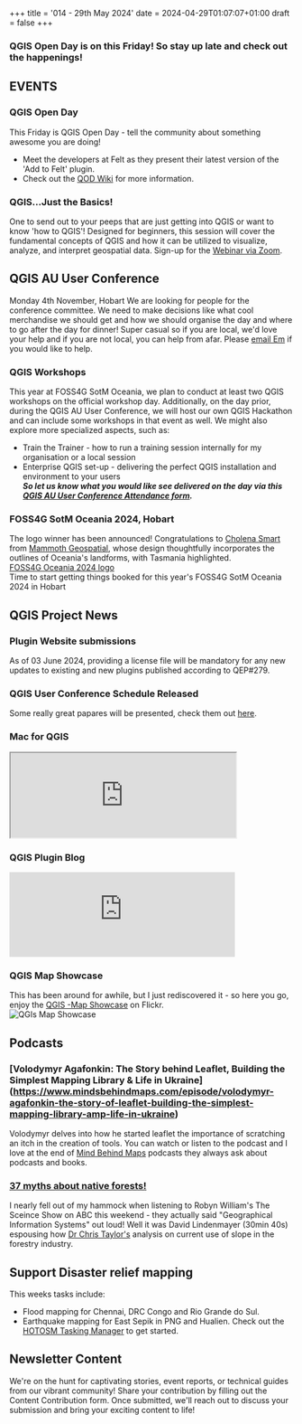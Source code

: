 +++
title = '014 - 29th May 2024'
date = 2024-04-29T01:07:07+01:00
draft = false
+++

### QGIS Open Day is on this Friday! So stay up late and check out the happenings!

## EVENTS
### QGIS Open Day
This Friday is QGIS Open Day - tell the community about something awesome you are doing! 
- Meet the developers at Felt as they present their latest version of the 'Add to Felt' plugin.  
- Check out the [QOD Wiki](https://github.com/qgis/QGIS/wiki/QOD-May-2024) for more information. 

### QGIS...Just the Basics!
One to send out to your peeps that are just getting into QGIS or want to know 'how to QGIS'! Designed for beginners, this session will cover the fundamental concepts of QGIS and how it can be utilized to visualize, analyze, and interpret geospatial data. Sign-up for the [Webinar via Zoom](https://us06web.zoom.us/webinar/register/WN_Kw9DT8wlSd6yHHvMRxB3cA#/registration).

## QGIS AU User Conference
Monday 4th November, Hobart
We are looking for people for the conference committee. We need to make decisions like what cool merchandise we should get and how we should organise the day and where to go after the day for dinner! Super casual so if you are local, we'd love your help and if you are not local, you can help from afar. Please [email Em](emma@north-road.com) if you would like to help. 

### QGIS Workshops
This year at FOSS4G SotM Oceania, we plan to conduct at least two QGIS workshops on the official workshop day. Additionally, on the day prior, during the QGIS AU User Conference, we will host our own QGIS Hackathon and can include some workshops in that event as well. We might also explore more specialized aspects, such as:  
- Train the Trainer - how to run a training session internally for my organisation or a local session  
- Enterprise QGIS set-up - delivering the perfect QGIS installation and environment to your users  
***So let us know what you would like see delivered on the day via this [QGIS AU User Conference Attendance form](https://forms.gle/s4HRcpN3vTkzRsdHA).***
  
### FOSS4G SotM Oceania 2024, Hobart
The logo winner has been announced! Congratulations to [Cholena Smart](https://www.linkedin.com/in/cholena-smart/) from [Mammoth Geospatial](https://mammothgeospatial.com/), whose design thoughtfully incorporates the outlines of Oceania's landforms, with Tasmania highlighted.  
[FOSS4G Oceania 2024 logo](/images/f4g2024?500)  
Time to start getting things booked for this year's FOSS4G SotM Oceania 2024 in Hobart

## QGIS Project News
### Plugin Website submissions
 As of 03 June 2024, providing a license file will be mandatory for any new updates to existing and new plugins published according to QEP#279.  
 
### QGIS User Conference Schedule Released
Some really great papares will be presented, check them out [here](https://uc2024.qgis.sk/schedule/).

### Mac for QGIS
<iframe src="https://norden.social/@jef/112491300220760094/embed" width="400" allowfullscreen="allowfullscreen" sandbox="allow-scripts allow-same-origin allow-popups allow-popups-to-escape-sandbox allow-forms"></iframe>  

### QGIS Plugin Blog
<iframe src="https://fosstodon.org/@underdarkGIS/112501576475449459/embed" class="mastodon-embed" style="max-width: 100%; border: 0" width="400" allowfullscreen="allowfullscreen"></iframe><script src="https://fosstodon.org/embed.js" async="async"></script> 

### QGIS Map Showcase
This has been around for awhile, but I just rediscovered it - so here you go, enjoy the [QGIS -Map Showcase](https://www.flickr.com/groups/2244553@N22/pool/with/53734594240/) on Flickr.  
![QGIs Map Showcase](/images/map-showcase.png?500)

## Podcasts
### [Volodymyr Agafonkin: The Story behind Leaflet, Building the Simplest Mapping Library & Life in Ukraine] (https://www.mindsbehindmaps.com/episode/volodymyr-agafonkin-the-story-of-leaflet-building-the-simplest-mapping-library-amp-life-in-ukraine)
Volodymyr delves into how he started leaflet the importance of scratching an itch in the creation of tools. You can watch or listen to the podcast and I love at the end of [Mind Behind Maps](https://www.mindsbehindmaps.com/about) podcasts they always ask about podcasts and books. 

### [37 myths about native forests!](https://www.abc.net.au/listen/programs/scienceshow/37-myths-about-native-forests-/103889928)  
I nearly fell out of my hammock when listening to Robyn William's The Sceince Show on ABC this weekend - they actually said "Geographical Information Systems" out loud! Well it was David Lindenmayer (30min 40s) espousing how [Dr Chris Taylor's](https://www.linkedin.com/in/chris-taylor-6721a28b/) analysis on current use of slope in the forestry industry. 

## Support Disaster relief mapping
This weeks tasks include:
- Flood mapping for Chennai, DRC Congo and Rio Grande do Sul.
- Earthquake mapping for  East Sepik in PNG and Hualien. 
Check out the [HOTOSM Tasking Manager](https://tasks.hotosm.org/explore) to get started. 

## Newsletter Content
We're on the hunt for captivating stories, event reports, or technical guides from our vibrant community! Share your contribution by filling out the Content Contribution form. Once submitted, we'll reach out to discuss your submission and bring your exciting content to life!
